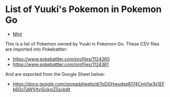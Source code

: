 # List of Yuuki's Pokemon in Pokemon Go

* [Mint](https://min.togetter.com/QlBNRl7)

This is a list of Pokemon owned by Yuuki in Pokemon Go.  These CSV files are imported into Pokebattler:

* https://www.pokebattler.com/profiles/1124360
* https://www.pokebattler.com/profiles/1124361

And are exported from the Google Sheet below:

* https://docs.google.com/spreadsheets/d/1oDGHwudse8174CmVIw3s1EFk6GcTaWVltyjSvkxiZ5s/edit
